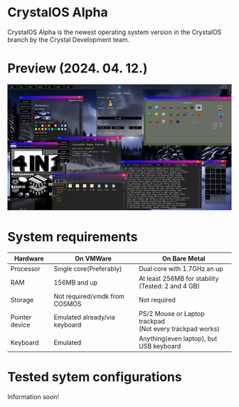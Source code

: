 # CrystalOS Alpha
CrystalOS Alpha is the newest operating system version in the CrystalOS branch by the Crystal Development team.

# Preview (2024. 04. 12.)
![Preview](https://github.com/CrystalOSDevelopment/CrystalOSDevelopment.github.io/blob/main/image.png?raw=true)

# System requirements
| Hardware     |       On VMWare              |                        On Bare Metal                       |
|--------------|------------------------------|------------------------------------------------------------|
|Processor     | Single core(Preferably)      | Dual core with 1.7GHz an up                                |
|RAM           | 156MB and up                 | At least 256MB for stability<br>(Tested: 2 and 4 GB)       |
|Storage       | Not required/vmdk from COSMOS| Not required                                               |
|Pointer device| Emulated already/via keyboard| PS/2 Mouse or Laptop trackpad<br>(Not every trackpad works)|
|Keyboard      | Emulated                     | Anything(even laptop), but USB keyboard                    |


# Tested sytem configurations
Information soon!
